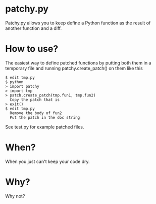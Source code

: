 patchy.py
=========

Patchy.py allows you to keep define a Python function as the result of another
function and a diff.

How to use?
===========

The easiest way to define patched functions by putting both them in a temporary
file and running patchy.create\_patch() on them like this

    $ edit tmp.py
    $ python
    > import patchy
    > import tmp
    > patch.create_patch(tmp.fun1, tmp.fun2)
      Copy the patch that is
    > exit()
    $ edit tmp.py
      Remove the body of fun2
      Put the patch in the doc string

See test.py for example patched files.


When?
=====
When you just can't keep your code dry.

Why?
====

Why not?

